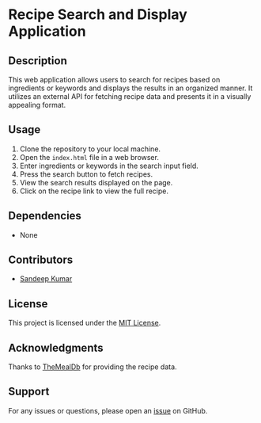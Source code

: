 # Recipe Search and Display Application

## Description
This web application allows users to search for recipes based on ingredients or keywords and displays the results in an organized manner. It utilizes an external API for fetching recipe data and presents it in a visually appealing format.


## Usage
1. Clone the repository to your local machine.
2. Open the `index.html` file in a web browser.
3. Enter ingredients or keywords in the search input field.
4. Press the search button to fetch recipes.
5. View the search results displayed on the page.
6. Click on the recipe link to view the full recipe.

## Dependencies
- None

## Contributors
- [Sandeep Kumar](https://github.com/Sandeep-kr-123)

## License
This project is licensed under the [MIT License](https://opensource.org/licenses/MIT).

## Acknowledgments
Thanks to [TheMealDb](https://www.themealdb.com/api.php) for providing the recipe data.

## Support
For any issues or questions, please open an [issue](https://github.com/Sandeep-kr-123/Chef-sGenie/issues) on GitHub.
